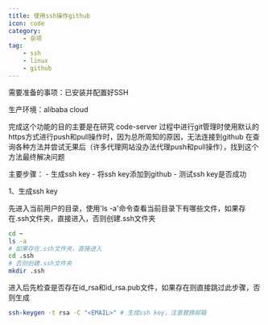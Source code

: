 ```yaml
---
title: 使用ssh操作github
icon: code
category:
    - 杂项
tag:
    - ssh
    - linux
    - github
---
```


需要准备的事项：已安装并配置好SSH

生产环境：alibaba cloud

完成这个功能的目的主要是在研究 code-server 过程中进行git管理时使用默认的https方式进行push和pull操作时，因为总所周知的原因，无法连接到github
在查询各种方法并尝试无果后（许多代理网站没办法代理push和pull操作），找到这个方法最终解决问题

主要步骤：
    - 生成ssh key
    - 将ssh key添加到github
    - 测试ssh key是否成功

1、生成ssh key

先进入当前用户的目录，使用'ls -a'命令查看当前目录下有哪些文件，如果存在.ssh文件夹，直接进入，否则创建.ssh文件夹

```bash
cd ~
ls -a
# 如果存在.ssh文件夹，直接进入
cd .ssh
# 否则创建.ssh文件夹
mkdir .ssh
```
进入后先检查是否存在id_rsa和id_rsa.pub文件，如果存在则直接跳过此步骤，否则生成

```bash
ssh-keygen -t rsa -C "<EMAIL>" # 生成ssh key，注意替换邮箱
```
